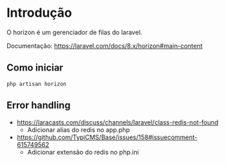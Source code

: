# Introdução

O horizon é um gerenciador de filas do laravel.

Documentação: https://laravel.com/docs/8.x/horizon#main-content


## Como iniciar

```
php artisan horizon
```

## Error handling
- https://laracasts.com/discuss/channels/laravel/class-redis-not-found
    - Adicionar alias do redis no app.php
- https://github.com/TypiCMS/Base/issues/158#issuecomment-615749562
    - Adicionar extensão do redis no php.ini